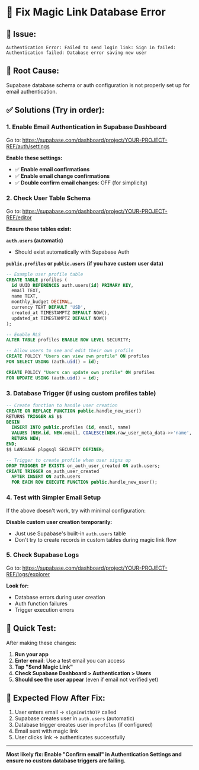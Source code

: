# 🔧 Fix Magic Link Database Error

## 🚨 **Issue:**
```
Authentication Error: Failed to send login link: Sign in failed:
Authentication failed: Database error saving new user
```

## 🎯 **Root Cause:**
Supabase database schema or auth configuration is not properly set up for email authentication.

## ✅ **Solutions (Try in order):**

### **1. Enable Email Authentication in Supabase Dashboard**

Go to: https://supabase.com/dashboard/project/YOUR-PROJECT-REF/auth/settings

**Enable these settings:**
- ✅ **Enable email confirmations**
- ✅ **Enable email change confirmations**
- ✅ **Double confirm email changes**: OFF (for simplicity)

### **2. Check User Table Schema**

Go to: https://supabase.com/dashboard/project/YOUR-PROJECT-REF/editor

**Ensure these tables exist:**

**`auth.users` (automatic)**
- Should exist automatically with Supabase Auth

**`public.profiles` or `public.users` (if you have custom user data)**
```sql
-- Example user profile table
CREATE TABLE profiles (
  id UUID REFERENCES auth.users(id) PRIMARY KEY,
  email TEXT,
  name TEXT,
  monthly_budget DECIMAL,
  currency TEXT DEFAULT 'USD',
  created_at TIMESTAMPTZ DEFAULT NOW(),
  updated_at TIMESTAMPTZ DEFAULT NOW()
);

-- Enable RLS
ALTER TABLE profiles ENABLE ROW LEVEL SECURITY;

-- Allow users to see and edit their own profile
CREATE POLICY "Users can view own profile" ON profiles
FOR SELECT USING (auth.uid() = id);

CREATE POLICY "Users can update own profile" ON profiles
FOR UPDATE USING (auth.uid() = id);
```

### **3. Database Trigger (if using custom profiles table)**

```sql
-- Create function to handle user creation
CREATE OR REPLACE FUNCTION public.handle_new_user()
RETURNS TRIGGER AS $$
BEGIN
  INSERT INTO public.profiles (id, email, name)
  VALUES (NEW.id, NEW.email, COALESCE(NEW.raw_user_meta_data->>'name', NEW.email));
  RETURN NEW;
END;
$$ LANGUAGE plpgsql SECURITY DEFINER;

-- Trigger to create profile when user signs up
DROP TRIGGER IF EXISTS on_auth_user_created ON auth.users;
CREATE TRIGGER on_auth_user_created
  AFTER INSERT ON auth.users
  FOR EACH ROW EXECUTE FUNCTION public.handle_new_user();
```

### **4. Test with Simpler Email Setup**

If the above doesn't work, try with minimal configuration:

**Disable custom user creation temporarily:**
- Just use Supabase's built-in `auth.users` table
- Don't try to create records in custom tables during magic link flow

### **5. Check Supabase Logs**

Go to: https://supabase.com/dashboard/project/YOUR-PROJECT-REF/logs/explorer

**Look for:**
- Database errors during user creation
- Auth function failures
- Trigger execution errors

## 🧪 **Quick Test:**

After making these changes:

1. **Run your app**
2. **Enter email**: Use a test email you can access
3. **Tap "Send Magic Link"**
4. **Check Supabase Dashboard > Authentication > Users**
5. **Should see the user appear** (even if email not verified yet)

## 🎯 **Expected Flow After Fix:**

1. User enters email → `signInWithOTP` called
2. Supabase creates user in `auth.users` (automatic)
3. Database trigger creates user in `profiles` (if configured)
4. Email sent with magic link
5. User clicks link → authenticates successfully

---

**Most likely fix: Enable "Confirm email" in Authentication Settings and ensure no custom database triggers are failing.**